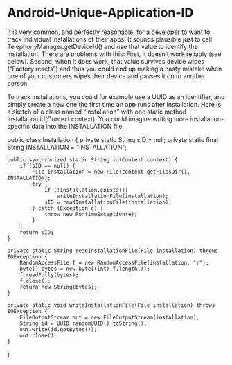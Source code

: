 # Android-Unique-Application-ID
It is very common, and perfectly reasonable, for a developer to want to track individual installations of their apps. It sounds plausible just to call TelephonyManager.getDeviceId() and use that value to identify the installation. There are problems with this: First, it doesn’t work reliably (see below). Second, when it does work, that value survives device wipes (“Factory resets”) and thus you could end up making a nasty mistake when one of your customers wipes their device and passes it on to another person.

To track installations, you could for example use a UUID as an identifier, and simply create a new one the first time an app runs after installation. Here is a sketch of a class named “Installation” with one static method Installation.id(Context context). You could imagine writing more installation-specific data into the INSTALLATION file.



public class Installation {
    private static String sID = null;
    private static final String INSTALLATION = "INSTALLATION";

    public synchronized static String id(Context context) {
        if (sID == null) {  
            File installation = new File(context.getFilesDir(), INSTALLATION);
            try {
                if (!installation.exists())
                    writeInstallationFile(installation);
                sID = readInstallationFile(installation);
            } catch (Exception e) {
                throw new RuntimeException(e);
            }
        }
        return sID;
    }

    private static String readInstallationFile(File installation) throws IOException {
        RandomAccessFile f = new RandomAccessFile(installation, "r");
        byte[] bytes = new byte[(int) f.length()];
        f.readFully(bytes);
        f.close();
        return new String(bytes);
    }

    private static void writeInstallationFile(File installation) throws IOException {
        FileOutputStream out = new FileOutputStream(installation);
        String id = UUID.randomUUID().toString();
        out.write(id.getBytes());
        out.close();
    }
}
